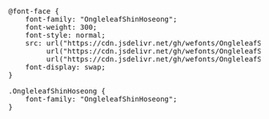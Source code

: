 <pre>
@font-face {
    font-family: "OngleleafShinHoseong";
    font-weight: 300;
    font-style: normal;
    src: url("https://cdn.jsdelivr.net/gh/wefonts/OngleleafShinHoseong/OngleleafShinHoseong.woff2") format("woff2"),
         url("https://cdn.jsdelivr.net/gh/wefonts/OngleleafShinHoseong/OngleleafShinHoseong.woff") format("woff"),
         url("https://cdn.jsdelivr.net/gh/wefonts/OngleleafShinHoseong/OngleleafShinHoseong.ttf") format("truetype");
    font-display: swap;
}

.OngleleafShinHoseong {
    font-family: "OngleleafShinHoseong";
}
  
</pre>
